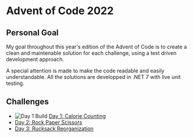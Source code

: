 # Advent of Code 2022

## Personal Goal
My goal throughout this year's edition of the Advent of Code is to create a clean and maintenable solution for each challenge, using a test driven development approach.

A special attention is made to make the code readable and easily understandable. All the solutions are developped in .NET 7 with live unit testing.

## Challenges
- ![Day 1 Build](https://github.com/fittony/advent-of-code-2022/actions/workflows/day-1.yml/badge.svg) [Day 1: Calorie Counting](https://adventofcode.com/2022/day/1)
- [Day 2: Rock Paper Scissors](https://adventofcode.com/2022/day/2)
- [Day 3: Rucksack Reorganization](https://adventofcode.com/2022/day/3)
